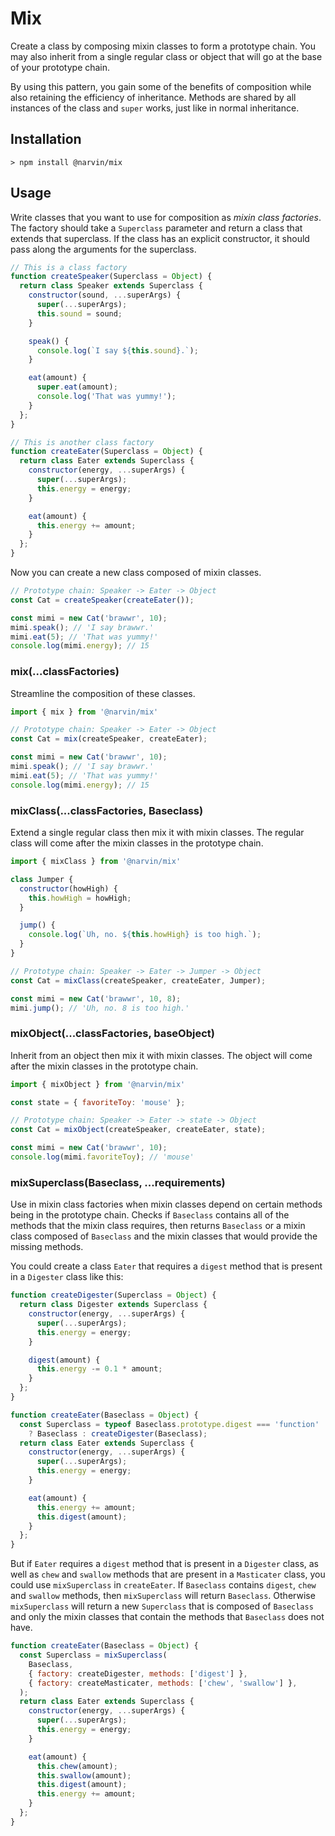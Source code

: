 # Mix
Create a class by composing mixin classes to form a prototype chain. You may also inherit from a
single regular class or object that will go at the base of your prototype chain.

By using this pattern, you gain some of the benefits of composition while also retaining the
efficiency of inheritance. Methods are shared by all instances of the class and `super` works, just
like in normal inheritance.

## Installation
```
> npm install @narvin/mix
```

## Usage
Write classes that you want to use for composition as *mixin class factories*. The factory should
take a `Superclass` parameter and return a class that extends that superclass. If the class has an
explicit constructor, it should pass along the arguments for the superclass.

```JavaScript
// This is a class factory
function createSpeaker(Superclass = Object) {
  return class Speaker extends Superclass {
    constructor(sound, ...superArgs) {
      super(...superArgs);
      this.sound = sound;
    }

    speak() {
      console.log(`I say ${this.sound}.`);
    }

    eat(amount) {
      super.eat(amount);
      console.log('That was yummy!');
    }
  };
}

// This is another class factory
function createEater(Superclass = Object) {
  return class Eater extends Superclass {
    constructor(energy, ...superArgs) {
      super(...superArgs);
      this.energy = energy;
    }

    eat(amount) {
      this.energy += amount;
    }
  };
}
```

Now you can create a new class composed of mixin classes.

```JavaScript
// Prototype chain: Speaker -> Eater -> Object
const Cat = createSpeaker(createEater());

const mimi = new Cat('brawwr', 10);
mimi.speak(); // 'I say brawwr.'
mimi.eat(5); // 'That was yummy!'
console.log(mimi.energy); // 15
```

### mix(...classFactories)
Streamline the composition of these classes.

```JavaScript
import { mix } from '@narvin/mix'

// Prototype chain: Speaker -> Eater -> Object
const Cat = mix(createSpeaker, createEater);

const mimi = new Cat('brawwr', 10);
mimi.speak(); // 'I say brawwr.'
mimi.eat(5); // 'That was yummy!'
console.log(mimi.energy); // 15
```

### mixClass(...classFactories, Baseclass)
Extend a single regular class then mix it with mixin classes. The regular class will come after the
mixin classes in the prototype chain.

```JavaScript
import { mixClass } from '@narvin/mix'

class Jumper {
  constructor(howHigh) {
    this.howHigh = howHigh;
  }

  jump() {
    console.log(`Uh, no. ${this.howHigh} is too high.`);
  }
}

// Prototype chain: Speaker -> Eater -> Jumper -> Object
const Cat = mixClass(createSpeaker, createEater, Jumper);

const mimi = new Cat('brawwr', 10, 8);
mimi.jump(); // 'Uh, no. 8 is too high.'
```

### mixObject(...classFactories, baseObject)
Inherit from an object then mix it with mixin classes. The object will come after the mixin classes
in the prototype chain.

```JavaScript
import { mixObject } from '@narvin/mix'

const state = { favoriteToy: 'mouse' };

// Prototype chain: Speaker -> Eater -> state -> Object
const Cat = mixObject(createSpeaker, createEater, state);

const mimi = new Cat('brawwr', 10);
console.log(mimi.favoriteToy); // 'mouse'
```

### mixSuperclass(Baseclass, ...requirements)
Use in mixin class factories when mixin classes depend on certain methods being in the prototype
chain. Checks if `Baseclass` contains all of the methods that the mixin class requires, then returns
`Baseclass` or a mixin class composed of `Baseclass` and the mixin classes that would provide the
missing methods.

You could create a class `Eater` that requires a `digest` method that is present in a `Digester`
class like this:

```JavaScript
function createDigester(Superclass = Object) {
  return class Digester extends Superclass {
    constructor(energy, ...superArgs) {
      super(...superArgs);
      this.energy = energy;
    }

    digest(amount) {
      this.energy -= 0.1 * amount;
    }
  };
}

function createEater(Baseclass = Object) {
  const Superclass = typeof Baseclass.prototype.digest === 'function'
    ? Baseclass : createDigester(Baseclass);
  return class Eater extends Superclass {
    constructor(energy, ...superArgs) {
      super(...superArgs);
      this.energy = energy;
    }

    eat(amount) {
      this.energy += amount;
      this.digest(amount);
    }
  };
}
```

But if `Eater` requires a `digest` method that is present in a `Digester` class, as well as `chew`
and `swallow` methods that are present in a `Masticater` class, you could use `mixSuperclass` in
`createEater`. If `Baseclass` contains `digest`, `chew` and `swallow` methods, then `mixSuperclass`
will return `Baseclass`. Otherwise `mixSuperclass` will return a new `Superclass` that is composed
of `Baseclass` and only the mixin classes that contain the methods that `Baseclass` does not have.

```JavaScript
function createEater(Baseclass = Object) {
  const Superclass = mixSuperclass(
    Baseclass,
    { factory: createDigester, methods: ['digest'] },
    { factory: createMasticater, methods: ['chew', 'swallow'] },
  );
  return class Eater extends Superclass {
    constructor(energy, ...superArgs) {
      super(...superArgs);
      this.energy = energy;
    }

    eat(amount) {
      this.chew(amount);
      this.swallow(amount);
      this.digest(amount);
      this.energy += amount;
    }
  };
}
```
